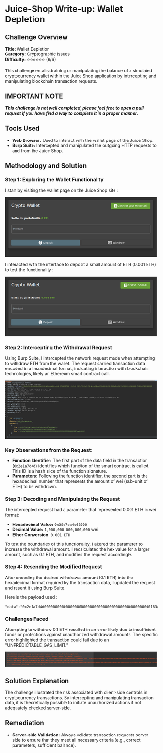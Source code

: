 # Juice-Shop Write-up: Wallet Depletion

## Challenge Overview

**Title:** Wallet Depletion  
**Category:** Cryptographic Issues  
**Difficulty:** ⭐⭐⭐⭐⭐⭐ (6/6)

This challenge entails draining or manipulating the balance of a simulated cryptocurrency wallet within the Juice Shop application by intercepting and manipulating blockchain transaction requests.

## IMPORTANT NOTE

**_This challenge is not well completed, please feel free to open a pull request if you have find a way to complete it in a proper manner._**

## Tools Used

- **Web Browser:** Used to interact with the wallet page of the Juice Shop.
- **Burp Suite:** Intercepted and manipulated the outgoing HTTP requests to and from the Juice Shop.

## Methodology and Solution

### Step 1: Exploring the Wallet Functionality

I start by visiting the wallet page on the Juice Shop site :

<img src="../assets/difficulty6/wallet_depletion_1.png" alt="page wallet" width="500px">

I interacted with the interface to deposit a small amount of ETH (0.001 ETH) to test the functionality :

<img src="../assets/difficulty6/wallet_depletion_2.png" alt="filled wallet" width="500px">

### Step 2: Intercepting the Withdrawal Request

Using Burp Suite, I intercepted the network request made when attempting to withdraw ETH from the wallet. The request carried transaction data encoded in a hexadecimal format, indicating interaction with blockchain technologies, likely an Ethereum smart contract call.

<img src="../assets/difficulty6/wallet_depletion_3.png" alt="transfer request" width="500px">

### Key Observations from the Request:

- **Function Identifier:** The first part of the data field in the transaction (`0x2e1a7d4d`) identifies which function of the smart contract is called. This ID is a hash slice of the function signature.
- **Parameters:** Following the function identifier, the second part is the hexadecimal number that represents the amount of wei (sub-unit of ETH) to be withdrawn.

### Step 3: Decoding and Manipulating the Request

The intercepted request had a parameter that represented 0.001 ETH in wei format:

- **Hexadecimal Value:** `0x38d7ea4c68000`
- **Decimal Value:** `1,000,000,000,000,000` wei
- **Ether Conversion:** `0.001 ETH`

To test the boundaries of this functionality, I altered the parameter to increase the withdrawal amount. I recalculated the hex value for a larger amount, such as 0.1 ETH, and modified the request accordingly.

### Step 4: Resending the Modified Request

After encoding the desired withdrawal amount (0.1 ETH) into the hexadecimal format required by the transaction data, I updated the request and resent it using Burp Suite.

Here is the payload used : 
```
"data":"0x2e1a7d4d000000000000000000000000000000000000000000000000016345785d8a0000"
```

### Challenges Faced:

Attempting to withdraw 0.1 ETH resulted in an error likely due to insufficient funds or protections against unauthorized withdrawal amounts. The specific error highlighted the transaction could fail due to an "UNPREDICTABLE_GAS_LIMIT."

<img src="../assets/difficulty6/wallet_depletion_4.png" alt="transfer request" width="500px">

## Solution Explanation

The challenge illustrated the risk associated with client-side controls in cryptocurrency transactions. By intercepting and manipulating transaction data, it is theoretically possible to initiate unauthorized actions if not adequately checked server-side.

## Remediation

- **Server-side Validation:** Always validate transaction requests server-side to ensure that they meet all necessary criteria (e.g., correct parameters, sufficient balance).
